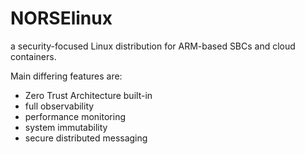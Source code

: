 # NORSElinux
a security-focused Linux distribution for ARM-based SBCs and cloud containers.

Main differing features are:
* Zero Trust Architecture built-in
* full observability
* performance monitoring
* system immutability
* secure distributed messaging
